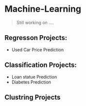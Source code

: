 # Machine-Learning
> Still working on .... 
## Regresson Projects: 
- Used Car Price Prediction 
## Classification Projects: 
- Loan statue Prediction 
- Diabetes Prediction 
## Clustring Projects 
